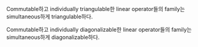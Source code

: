 Commutable하고 individually triangulable한 linear operator들의 family는 simultaneous하게 triangulable하다.

Commutable하고 individually diagonalizable한 linear operator들의 family는 simultaneous하게 diagonalizable하다.

